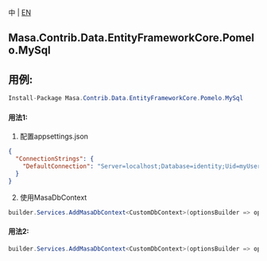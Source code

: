 中 | [EN](README.md)

## Masa.Contrib.Data.EntityFrameworkCore.Pomelo.MySql

## 用例:

```c#
Install-Package Masa.Contrib.Data.EntityFrameworkCore.Pomelo.MySql
```

#### 用法1:

1. 配置appsettings.json

``` appsettings.json
{
  "ConnectionStrings": {
    "DefaultConnection": "Server=localhost;Database=identity;Uid=myUsername;Pwd=P@ssw0rd;"
  }
}
```

2. 使用MasaDbContext

``` C#
builder.Services.AddMasaDbContext<CustomDbContext>(optionsBuilder => optionsBuilder.UseFilter().UseMySql(Microsoft.EntityFrameworkCore.ServerVersion.Parse("5.7.28-mysql")));
```

#### 用法2:

``` C#
builder.Services.AddMasaDbContext<CustomDbContext>(optionsBuilder => optionsBuilder.UseFilter().UseMySql("Server=localhost;Database=identity;Uid=myUsername;Pwd=P@ssw0rd;", Microsoft.EntityFrameworkCore.ServerVersion.Parse("5.7.28-mysql")));
```